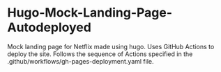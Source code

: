 # Hugo-Mock-Landing-Page-Autodeployed
Mock landing page for Netflix made using hugo. Uses GitHub Actions to deploy the site. Follows the sequence of Actions specified in the .github/workflows/gh-pages-deployment.yaml file.


